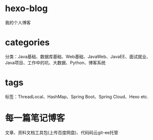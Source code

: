 # hexo-blog
我的个人博客
# categories
分类：Java基础、数据库基础、Web基础、JavaWeb、JavaEE、面试就业、Java项目、工作中的坑、大数据、Python、博客系统
# tags
标签：ThreadLocal、HashMap、Spring Boot、Spring Cloud、Hexo etc.
# 每一篇笔记博客
文章、资料文档工具包(上传百度网盘)、代码码云git-ee托管